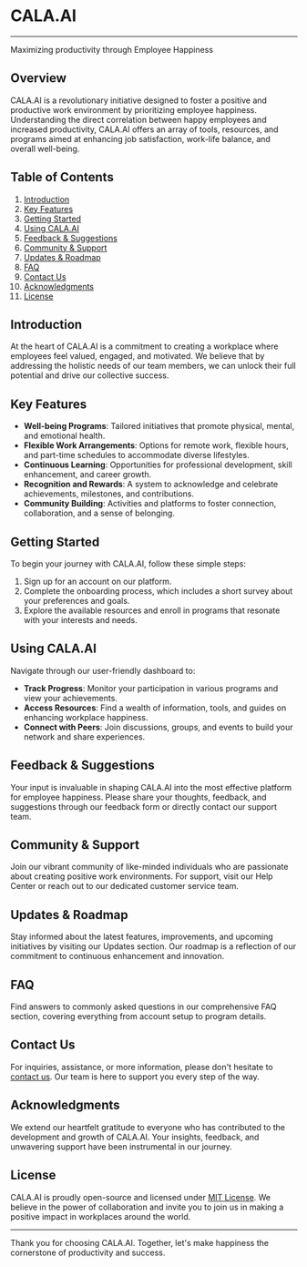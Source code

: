# CALA.AI

---

Maximizing productivity through Employee Happiness

## Overview

CALA.AI is a revolutionary initiative designed to foster a positive and productive work environment by prioritizing employee happiness. Understanding the direct correlation between happy employees and increased productivity, CALA.AI offers an array of tools, resources, and programs aimed at enhancing job satisfaction, work-life balance, and overall well-being.

## Table of Contents

1. [Introduction](#introduction)
2. [Key Features](#key-features)
3. [Getting Started](#getting-started)
4. [Using CALA.AI](#using-CALA.AI)
5. [Feedback & Suggestions](#feedback--suggestions)
6. [Community & Support](#community--support)
7. [Updates & Roadmap](#updates--roadmap)
8. [FAQ](#faq)
9. [Contact Us](#contact-us)
10. [Acknowledgments](#acknowledgments)
11. [License](#license)

## Introduction

At the heart of CALA.AI is a commitment to creating a workplace where employees feel valued, engaged, and motivated. We believe that by addressing the holistic needs of our team members, we can unlock their full potential and drive our collective success.

## Key Features

- **Well-being Programs**: Tailored initiatives that promote physical, mental, and emotional health.
- **Flexible Work Arrangements**: Options for remote work, flexible hours, and part-time schedules to accommodate diverse lifestyles.
- **Continuous Learning**: Opportunities for professional development, skill enhancement, and career growth.
- **Recognition and Rewards**: A system to acknowledge and celebrate achievements, milestones, and contributions.
- **Community Building**: Activities and platforms to foster connection, collaboration, and a sense of belonging.

## Getting Started

To begin your journey with CALA.AI, follow these simple steps:
1. Sign up for an account on our platform.
2. Complete the onboarding process, which includes a short survey about your preferences and goals.
3. Explore the available resources and enroll in programs that resonate with your interests and needs.

## Using CALA.AI

Navigate through our user-friendly dashboard to:
- **Track Progress**: Monitor your participation in various programs and view your achievements.
- **Access Resources**: Find a wealth of information, tools, and guides on enhancing workplace happiness.
- **Connect with Peers**: Join discussions, groups, and events to build your network and share experiences.

## Feedback & Suggestions

Your input is invaluable in shaping CALA.AI into the most effective platform for employee happiness. Please share your thoughts, feedback, and suggestions through our feedback form or directly contact our support team.

## Community & Support

Join our vibrant community of like-minded individuals who are passionate about creating positive work environments. For support, visit our Help Center or reach out to our dedicated customer service team.

## Updates & Roadmap

Stay informed about the latest features, improvements, and upcoming initiatives by visiting our Updates section. Our roadmap is a reflection of our commitment to continuous enhancement and innovation.

## FAQ

Find answers to commonly asked questions in our comprehensive FAQ section, covering everything from account setup to program details.

## Contact Us

For inquiries, assistance, or more information, please don't hesitate to [contact us](#). Our team is here to support you every step of the way.

## Acknowledgments

We extend our heartfelt gratitude to everyone who has contributed to the development and growth of CALA.AI. Your insights, feedback, and unwavering support have been instrumental in our journey.

## License

CALA.AI is proudly open-source and licensed under [MIT License](#). We believe in the power of collaboration and invite you to join us in making a positive impact in workplaces around the world.

---

Thank you for choosing CALA.AI. Together, let's make happiness the cornerstone of productivity and success.